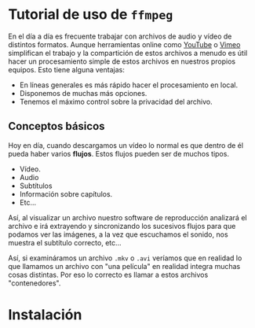 Tutorial de uso de ``ffmpeg``
==============================

En el día a día es frecuente trabajar con archivos de audio y vídeo de distintos formatos. Aunque herramientas online como [YouTube](https://youtube.com) o [Vimeo](https://vimeo.com) simplifican el trabajo y la compartición de estos archivos a menudo es útil hacer un procesamiento simple de estos archivos en nuestros propios equipos. Esto tiene alguna ventajas:

* En líneas generales es más rápido hacer el procesamiento en local.
* Disponemos de muchas más opciones.
* Tenemos el máximo control sobre la privacidad del archivo.

Conceptos básicos
----------------------

Hoy en día, cuando descargamos un vídeo lo normal es que dentro de él pueda haber varios **flujos**. Estos flujos pueden ser de muchos tipos.

* Vídeo.
* Audio
* Subtítulos
* Información sobre capítulos.
* Etc...


Así, al visualizar un archivo nuestro software de reproducción analizará el archivo e irá extrayendo y sincronizando los sucesivos flujos para que podamos ver las imágenes, a la vez que escuchamos el sonido, nos muestra el subtítulo correcto, etc...

Así, si examináramos un archivo ``.mkv`` o ``.avi`` veríamos que en realidad lo que llamamos un archivo con "una película" en realidad integra muchas cosas distintas. Por eso lo correcto es llamar a estos archivos "contenedores". 


Instalación
=================

